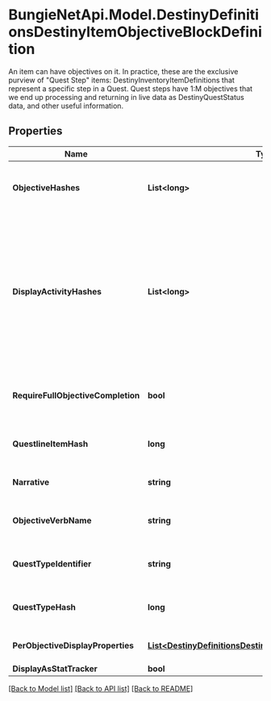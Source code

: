 # BungieNetApi.Model.DestinyDefinitionsDestinyItemObjectiveBlockDefinition
An item can have objectives on it. In practice, these are the exclusive purview of \"Quest Step\" items: DestinyInventoryItemDefinitions that represent a specific step in a Quest.  Quest steps have 1:M objectives that we end up processing and returning in live data as DestinyQuestStatus data, and other useful information.
## Properties

Name | Type | Description | Notes
------------ | ------------- | ------------- | -------------
**ObjectiveHashes** | **List&lt;long&gt;** | The hashes to Objectives (DestinyObjectiveDefinition) that are part of this Quest Step, in the order that they should be rendered. | [optional] 
**DisplayActivityHashes** | **List&lt;long&gt;** | For every entry in objectiveHashes, there is a corresponding entry in this array at the same index. If the objective is meant to be associated with a specific DestinyActivityDefinition, there will be a valid hash at that index. Otherwise, it will be invalid (0).  Rendered somewhat obsolete by perObjectiveDisplayProperties, which currently has much the same information but may end up with more info in the future. | [optional] 
**RequireFullObjectiveCompletion** | **bool** | If True, all objectives must be completed for the step to be completed. If False, any one objective can be completed for the step to be completed. | [optional] 
**QuestlineItemHash** | **long** | The hash for the DestinyInventoryItemDefinition representing the Quest to which this Quest Step belongs. | [optional] 
**Narrative** | **string** | The localized string for narrative text related to this quest step, if any. | [optional] 
**ObjectiveVerbName** | **string** | The localized string describing an action to be performed associated with the objectives, if any. | [optional] 
**QuestTypeIdentifier** | **string** | The identifier for the type of quest being performed, if any. Not associated with any fixed definition, yet. | [optional] 
**QuestTypeHash** | **long** | A hashed value for the questTypeIdentifier, because apparently I like to be redundant. | [optional] 
**PerObjectiveDisplayProperties** | [**List&lt;DestinyDefinitionsDestinyObjectiveDisplayProperties&gt;**](DestinyDefinitionsDestinyObjectiveDisplayProperties.md) | One entry per Objective on the item, it will have related display information. | [optional] 
**DisplayAsStatTracker** | **bool** |  | [optional] 

[[Back to Model list]](../README.md#documentation-for-models) [[Back to API list]](../README.md#documentation-for-api-endpoints) [[Back to README]](../README.md)

